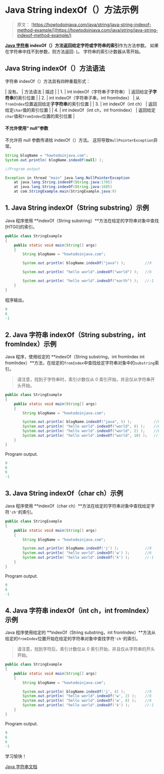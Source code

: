 # Java String indexOf（）方法示例

> 原文： [https://howtodoinjava.com/java/string/java-string-indexof-method-example/](https://howtodoinjava.com/java/string/java-string-indexof-method-example/)

**[Java 字符串](https://howtodoinjava.com/java-string/) indexOf（）**方法返回给定字符或字符串的**索引**作为方法参数。 如果在字符串中找不到参数，则方法返回`-1`。 字符串的索引计数器从零开始。

## Java String indexOf（）方法语法

字符串 indexOf（）方法具有四种重载形式：

| 没有。 | 方法语法 | 描述 |
| 1. | int indexOf（字符串子字符串） | 返回给定**子字符串**的索引位置 |
| 2. | int indexOf（字符串子串，int fromIndex） | 从`fromIndex`位置返回给定**子字符串**的索引位置 |
| 3. | int indexOf（int ch） | 返回给定`char`值的索引位置 |
| 4. | int indexOf（int ch，int fromIndex） | 返回给定`char`值和`fromIndex`位置的索引位置 |

#### 不允许使用“ null”参数

不允许将 null 参数传递给 indexOf（）方法。 这将导致`NullPointerException`异常。

```java
String blogName = "howtodoinjava.com";
System.out.println( blogName.indexOf(null) );

//Program output

Exception in thread "main" java.lang.NullPointerException
	at java.lang.String.indexOf(String.java:1705)
	at java.lang.String.indexOf(String.java:1685)
	at com.StringExample.main(StringExample.java:9)

```

## 1\. Java String indexOf（String substring）示例

Java 程序使用 **indexOf（String substring）**方法在给定的字符串对象中查找[​​HTG0]的索引。

```java
public class StringExample 
{
    public static void main(String[] args) 
    {
        String blogName = "howtodoinjava.com";

        System.out.println( blogName.indexOf("java") );			//9

        System.out.println( "hello world".indexOf("world") );	//6

        System.out.println( "hello world".indexOf("earth") );	//-1
    }
}

```

程序输出。

```java
9
6
-1

```

## 2\. Java 字符串 indexOf（String substring，int fromIndex）示例

Java 程序，使用给定的 **indexOf（String substring，int fromIndex int fromIndex）**方法，在给定的`fromIndex`中查找给定字符串对象中的`substring`索引。

> 请注意，找到子字符串时，索引计数仅从 0 索引开始，并且仅从字符串开头开始。

```java
public class StringExample 
{
    public static void main(String[] args) 
    {
        String blogName = "howtodoinjava.com";

        System.out.println( blogName.indexOf("java", 5) );			//9
        System.out.println( "hello world".indexOf("world", 6) );	//6
        System.out.println( "hello world".indexOf("world", 2) );	//6
        System.out.println( "hello world".indexOf("world", 10) );	//-1
    }
}

```

Program output.

```java
9
6
6
-1

```

## 3\. Java String indexOf（char ch）示例

Java 程序使用 **indexOf（char ch）**方法在给定的字符串对象中查找给定字符`'ch'`的索引。

```java
public class StringExample 
{
    public static void main(String[] args) 
    {
        String blogName = "howtodoinjava.com";

        System.out.println( blogName.indexOf('j') );            //9
        System.out.println( "hello world".indexOf('w') );       //6
        System.out.println( "hello world".indexOf('k') );       //-1
    }
}

```

Program output.

```java
9
6
-1

```

## 4\. Java 字符串 indexOf（int ch，int fromIndex）示例

Java 程序使用给定的 **indexOf（String substring，int fromIndex）**方法从给定的`fromIndex`位置开始在给定的字符串对象中查找字符`'ch'`的索引。

> 请注意，找到字符后，索引计数仅从 0 索引开始，并且仅从字符串的开头开始。

```java
public class StringExample 
{
    public static void main(String[] args) 
    {
        String blogName = "howtodoinjava.com";

        System.out.println( blogName.indexOf('j', 4) );         //9
        System.out.println( "hello world".indexOf('w', 2) );    //6
        System.out.println( "hello world".indexOf('w', 6) );    //6
        System.out.println( "hello world".indexOf('k') );       //-1
    }
}

```

Program output.

```java
9
6
6
-1

```

学习愉快！

[Java 字符串文档](https://docs.oracle.com/javase/10/docs/api/java/lang/String.html)